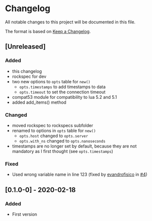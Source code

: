 # Changelog
All notable changes to this project will be documented in this file.

The format is based on [Keep a Changelog](https://keepachangelog.com/en/1.0.0/).

## [Unreleased]
### Added
- this changelog
- rockspec for dev
- two new options to `opts` table for `new()`
  - `opts.timestamps` to add timestamps to data
  - `opts.timeout` to set the connection timeout
- compat53 module for compatibility to lua 5.2 and 5.1
- added add_items() method

### Changed
- moved rockspec to rockspecs subfolder
- renamed to options in `opts` table for `new()`
  - `opts.host` changed to `opts.server`
  - `opts.with_ns` changed to `opts.nanoseconds`
- timestamps are no longer set by default, because they are not mandatory as I first thought (see `opts.timestamps`)

### Fixed
- Used wrong variable name in line 123 (fixed by [evandrofisico](https://codeberg.org/evandrofisico) in [#4](https://codeberg.org/imo/lua-zabbix-sender/pulls/4))

## [0.1.0-0] - 2020-02-18
### Added
- First version
